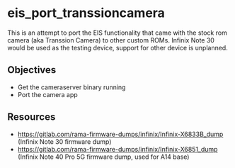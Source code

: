 # eis_port_transsioncamera
This is an attempt to port the EIS functionality that came with the stock rom camera (aka Transsion Camera) to other custom ROMs. Infinix Note 30 would be used as the testing device, support for other device is unplanned.

## Objectives
- Get the cameraserver binary running
- Port the camera app

## Resources
- https://gitlab.com/rama-firmware-dumps/infinix/Infinix-X6833B_dump (Infinix Note 30 firmware dump)
- https://gitlab.com/rama-firmware-dumps/infinix/Infinix-X6851_dump (Infinix Note 40 Pro 5G firmware dump, used for A14 base)

